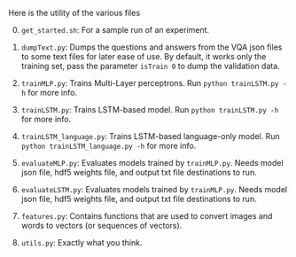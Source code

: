 Here is the utility of the various files

0. `get_started.sh`: For a sample run of an experiment.

1. `dumpText.py`: Dumps the questions and answers from the VQA json files to some text files for later ease of use. By default, it works only the training set, pass the parameter `isTrain 0` to dump the validation data. 

2. `trainMLP.py`: Trains Multi-Layer perceptrons. Run `python trainLSTM.py -h` for more info. 

3. `trainLSTM.py`: Trains LSTM-based model. Run `python trainLSTM.py -h` for more info. 

4. `trainLSTM_language.py`: Trains LSTM-based language-only model. Run `python trainLSTM_language.py -h` for more info. 

5. `evaluateMLP.py`: Evaluates models trained by `trainMLP.py`. Needs model json file, hdf5 weights file, and output txt file destinations to run.

6. `evaluateLSTM.py`: Evaluates models trained by `trainMLP.py`. Needs model json file, hdf5 weights file, and output txt file destinations to run.

7. `features.py`: Contains functions that are used to convert images and words to vectors (or sequences of vectors). 

8. `utils.py`: Exactly what you think.